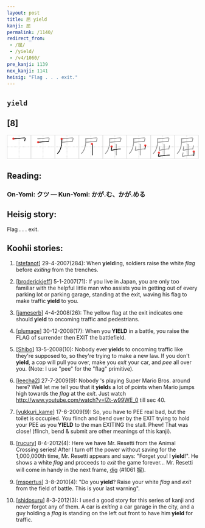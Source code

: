 ```yaml
---
layout: post
title: 屈 yield
kanji: 屈
permalink: /1140/
redirect_from:
 - /屈/
 - /yield/
 - /v4/1060/
pre_kanji: 1139
nex_kanji: 1141
heisig: "Flag . . . exit."
---
```


## `yield`

## [8]

<div class="stroke"><img src="../images/E5B188.png" /></div>

## Reading:

### On-Yomi: クツ &mdash; Kun-Yomi: かが.む、かが.める

## Heisig story:

Flag . . . exit.

## Koohii stories:

1) [<a href="http://kanji.koohii.com/profile/stefanot">stefanot</a>] 29-4-2007(284): When<strong> yield</strong>ing, soldiers raise the white <em>flag</em> before <em>exiting</em> from the trenches.

2) [<a href="http://kanji.koohii.com/profile/broderickjeff">broderickjeff</a>] 5-1-2007(71): If you live in Japan, you are only too familiar with the helpful little man who assists you in getting out of every parking lot or parking garage, standing at the exit, waving his flag to make traffic<strong> yield</strong> to you.

3) [<a href="http://kanji.koohii.com/profile/jameserb">jameserb</a>] 4-4-2008(26): The yellow flag at the exit indicates one should<strong> yield</strong> to oncoming traffic and pedestrians.

4) [<a href="http://kanji.koohii.com/profile/plumage">plumage</a>] 30-12-2008(17): When you<strong> YIELD</strong> in a battle, you raise the FLAG of surrender then EXIT the battlefield.

5) [<a href="http://kanji.koohii.com/profile/Shibo">Shibo</a>] 13-5-2008(10): Nobody ever<strong> yield</strong>s to oncoming traffic like they&#039;re supposed to, so they&#039;re trying to make a new law. If you don&#039;t<strong> yield</strong>, a cop will pull you over, make you <em>exit</em> your car, and <em>pee</em> all over you. (Note: I use &quot;pee&quot; for the &quot;flag&quot; primitive).

6) [<a href="http://kanji.koohii.com/profile/leecha2">leecha2</a>] 27-7-2009(9): Nobody &#039;s playing Super Mario Bros. around here? Well let me tell you that it<strong> yield</strong>s a lot of points when Mario jumps high towards the <em>flag</em> at the <em>exit</em>. Just watch <a href="http://www.youtube.com/watch?v=lZt-w99WE_0">http://www.youtube.com/watch?v=lZt-w99WE_0</a> till sec 40.

7) [<a href="http://kanji.koohii.com/profile/yukkuri_kame">yukkuri_kame</a>] 17-6-2009(9): So, you have to PEE real bad, but the toilet is occupied. You flinch and bend over by the EXIT trying to hold your PEE as you<strong> YIELD</strong> to the man EXITING the stall. Phew! That was close! (flinch, bend &amp; submit are other meanings of this kanji).

8) [<a href="http://kanji.koohii.com/profile/rucury">rucury</a>] 8-4-2012(4): Here we have Mr. Resetti from the Animal Crossing series! After I turn off the power without saving for the 1,000,000th time, Mr. Resetti appears and says: &quot;Forget you! I<strong> yield</strong>!&quot;. He shows a white <em>flag</em> and proceeds to <em>exit</em> the game forever... Mr. Resetti will come in handy in the next frame, <a href="../1061">dig</a> (#1061 掘).

9) [<a href="http://kanji.koohii.com/profile/mspertus">mspertus</a>] 3-8-2010(4): &quot;Do you<strong> yield</strong>? Raise your white <em>flag</em> and <em>exit</em> from the field of battle. This is your last warning&quot;.

10) [<a href="http://kanji.koohii.com/profile/shidosuru">shidosuru</a>] 8-3-2012(3): I used a good story for this series of kanji and never forgot any of them. A car is <em>exiting</em> a car garage in the city, and a guy holding a <em>flag</em> is standing on the left out front to have him<strong> yield</strong> for traffic.
